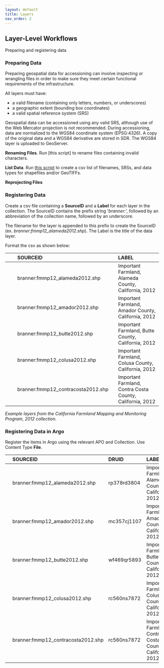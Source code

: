 ```yaml
---
layout: default
title: Layers
nav_order: 2
---
```


## Layer-Level Workflows

Preparing and registering data

### Preparing Data

Preparing geospatial data for accessioning can involve inspecting or wrangling files in order to make sure they meet certain functional requirements of the infrastructure. 

All layers must have:

* a valid filename (containing only letters, numbers, or underscores)
* a geographic extent (bounding box coordinates)
* a valid spatial reference system (SRS)

Geospatial data can be accessioned using any valid SRS, although use of the Web Mercator projection is not recommended. During accessioning, data are normalized to the WGS84 coordinate system (EPSG:4326). A copy of the original data and a WGS84 derivative are stored in SDR. The WGS84 layer is uploaded to GeoServer.

**Renaming Files**. Run [this script] to rename files containing invalid characters.

**List Data**. Run [this script](https://raw.githubusercontent.com/kimdurante/metadataWorkflow/master/checkData.py) to create a csv list of filenames, SRSs, and data types for shapefiles and/or GeoTIFFs.

**Reprojecting Files**

### Registering Data

Create a csv file containing a **SourceID** and a **Label** for each layer in the collection. The SourceID contains the prefix string  '*branner:*', followed by an abbreviation of the collection name, followed by an underscore. 

The filename for the layer is appended to this prefix to create the SourceID (ex. *branner:fmmp12_alameda2012.shp*). The Label is the title of the data layer. 

Format the csv as shown below:

|||SOURCEID||LABEL|
|:----|:----|:----|:----|:----|
|||branner:fmmp12_alameda2012.shp||Important Farmland, Alameda County, California, 2012|
|||branner:fmmp12_amador2012.shp||Important Farmland, Amador County, California, 2012|
|||branner:fmmp12_butte2012.shp||Important Farmland, Butte County, California, 2012|
|||branner:fmmp12_colusa2012.shp||Important Farmland, Colusa County, California, 2012|
|||branner:fmmp12_contracosta2012.shp||Important Farmland, Contra Costa County, California, 2012|


_Example layers from the California Farmland Mapping and Monitoring Program, 2012 collection._


### Registering Data in Argo

Register the items in Argo using the relevant APO and Collection. Use Content Type **File**.

||SOURCEID|DRUID|LABEL|
|:----|:----|:----|:----|
||branner:fmmp12_alameda2012.shp|rp378rd3804|Important Farmland, Alameda County, California, 2012|
||branner:fmmp12_amador2012.shp|mc357cj1107|Important Farmland, Amador County, California, 2012|
||branner:fmmp12_butte2012.shp|wf469qr5893|Important Farmland, Butte County, California, 2012|
||branner:fmmp12_colusa2012.shp|rc560ns7872|Important Farmland, Colusa County, California, 2012|
||branner:fmmp12_contracosta2012.shp|rc560ns7872|Important Farmland, Contra Costa County, California, 2012|

